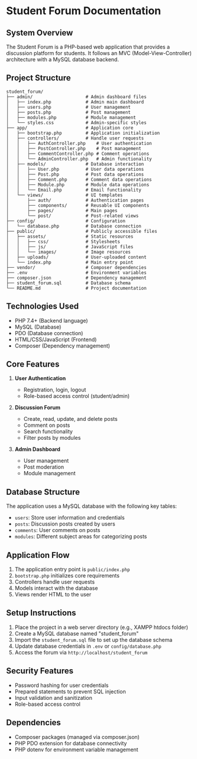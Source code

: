 # Student Forum Documentation

## System Overview
The Student Forum is a PHP-based web application that provides a discussion platform for students. It follows an MVC (Model-View-Controller) architecture with a MySQL database backend.

## Project Structure

```
student_forum/
├── admin/                    # Admin dashboard files
│   ├── index.php             # Admin main dashboard
│   ├── users.php             # User management
│   ├── posts.php             # Post management
│   ├── modules.php           # Module management
│   └── styles.css            # Admin-specific styles
├── app/                      # Application core
│   ├── bootstrap.php         # Application initialization
│   ├── controllers/          # Handle user requests
│   │   ├── AuthController.php    # User authentication
│   │   ├── PostController.php    # Post management
│   │   ├── CommentController.php # Comment operations
│   │   └── AdminController.php   # Admin functionality
│   ├── models/               # Database interaction
│   │   ├── User.php          # User data operations
│   │   ├── Post.php          # Post data operations
│   │   ├── Comment.php       # Comment data operations
│   │   ├── Module.php        # Module data operations
│   │   └── Email.php         # Email functionality
│   └── views/                # UI templates
│       ├── auth/             # Authentication pages
│       ├── components/       # Reusable UI components
│       ├── pages/            # Main pages
│       └── post/             # Post-related views
├── config/                   # Configuration
│   └── database.php          # Database connection
├── public/                   # Publicly accessible files
│   ├── assets/               # Static resources
│   │   ├── css/              # Stylesheets
│   │   ├── js/               # JavaScript files
│   │   └── images/           # Image resources
│   ├── uploads/              # User-uploaded content
│   └── index.php             # Main entry point
├── vendor/                   # Composer dependencies
├── .env                      # Environment variables
├── composer.json             # Dependency management
├── student_forum.sql         # Database schema
└── README.md                 # Project documentation
```

## Technologies Used
- PHP 7.4+ (Backend language)
- MySQL (Database)
- PDO (Database connection)
- HTML/CSS/JavaScript (Frontend)
- Composer (Dependency management)

## Core Features
1. **User Authentication**
   - Registration, login, logout
   - Role-based access control (student/admin)

2. **Discussion Forum**
   - Create, read, update, and delete posts
   - Comment on posts
   - Search functionality
   - Filter posts by modules

3. **Admin Dashboard**
   - User management
   - Post moderation
   - Module management

## Database Structure
The application uses a MySQL database with the following key tables:
- `users`: Store user information and credentials
- `posts`: Discussion posts created by users
- `comments`: User comments on posts
- `modules`: Different subject areas for categorizing posts

## Application Flow
1. The application entry point is `public/index.php`
2. `bootstrap.php` initializes core requirements
3. Controllers handle user requests
4. Models interact with the database
5. Views render HTML to the user

## Setup Instructions
1. Place the project in a web server directory (e.g., XAMPP htdocs folder)
2. Create a MySQL database named "student_forum"
3. Import the `student_forum.sql` file to set up the database schema
4. Update database credentials in `.env` or `config/database.php`
5. Access the forum via `http://localhost/student_forum`

## Security Features
- Password hashing for user credentials
- Prepared statements to prevent SQL injection
- Input validation and sanitization
- Role-based access control

## Dependencies
- Composer packages (managed via composer.json)
- PHP PDO extension for database connectivity
- PHP dotenv for environment variable management



